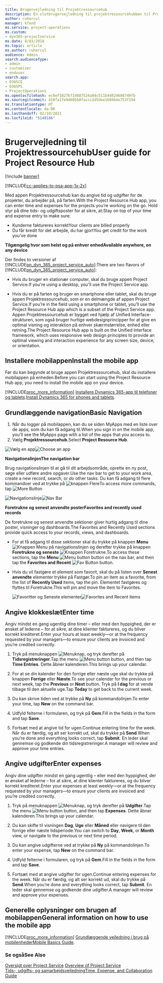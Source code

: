 ```yaml
---
title: Brugervejledning til Projektressourcehub
description: En slutbrugervejledning til projektressourcehubben til Project Service
author: ruhercul
manager: kfend
ms.service: project-operations
ms.custom:
- dyn365-projectservice
ms.date: 8/03/2018
ms.topic: article
ms.author: ruhercul
audience: Admin
search.audienceType:
- admin
- customizer
- enduser
search.app:
- D365CE
- D365PS
- ProjectOperations
ms.openlocfilehash: ec6ef1827b71d887524a04c511b44824688749fb
ms.sourcegitcommit: 418fa1fe9d605b8faccc2d5dee1b04b4e753f194
ms.translationtype: HT
ms.contentlocale: da-DK
ms.lasthandoff: 02/10/2021
ms.locfileid: "5148186"
---
```

# <a name="user-guide-for-project-resource-hub"></a><span data-ttu-id="fa245-103">Brugervejledning til Projektressourcehub</span><span class="sxs-lookup"><span data-stu-id="fa245-103">User guide for Project Resource Hub</span></span>

[!include [banner](../includes/psa-now-project-operations.md)]

[!INCLUDE[cc-applies-to-psa-app-1x-2x](../includes/cc-applies-to-psa-app-1x-2x.md)]

<span data-ttu-id="fa245-104">Med appen Projektressourcehub kan du angive tid og udgifter for de projekter, du arbejder på, på farten.</span><span class="sxs-lookup"><span data-stu-id="fa245-104">With the Project Resource Hub app, you can enter time and expenses for the projects you’re working on the go.</span></span> <span data-ttu-id="fa245-105">Hold styr på dine tids- og udgiftsposter for at sikre, at:</span><span class="sxs-lookup"><span data-stu-id="fa245-105">Stay on top of your time and expense entry to make sure:</span></span>

- <span data-ttu-id="fa245-106">Kunderne faktureres korrekt</span><span class="sxs-lookup"><span data-stu-id="fa245-106">Your clients are billed properly</span></span>
- <span data-ttu-id="fa245-107">Du får kredit for det arbejde, du har gjort</span><span class="sxs-lookup"><span data-stu-id="fa245-107">You get credit for the work you’ve done</span></span>

<span data-ttu-id="fa245-108">**Tilgængelig hvor som helst og på enhver enhed**</span><span class="sxs-lookup"><span data-stu-id="fa245-108">**Available anywhere, on any device**</span></span>

<span data-ttu-id="fa245-109">Der findes to versioner af [!INCLUDE[pn_dyn_365_project_service_auto](../includes/pn-dyn-365-project-service-auto.md)]:</span><span class="sxs-lookup"><span data-stu-id="fa245-109">There are two flavors of [!INCLUDE[pn_dyn_365_project_service_auto](../includes/pn-dyn-365-project-service-auto.md)]:</span></span> 

- <span data-ttu-id="fa245-110">Hvis du bruger en stationær computer, skal du bruge appen Project Service.</span><span class="sxs-lookup"><span data-stu-id="fa245-110">If you're using a desktop, you'll use the Project Service app.</span></span> 

- <span data-ttu-id="fa245-111">Hvis du er på farten og bruger en smartphone eller tablet, skal du bruge appen Projektressourcehub, som er en delmængde af appen Project Service.</span><span class="sxs-lookup"><span data-stu-id="fa245-111">If you’re in the field using a smartphone or tablet, you’ll use the Project Resource Hub app which is a subset of the Project Service  app.</span></span> <span data-ttu-id="fa245-112">Appen Projektressourcehub er bygget ved hjælp af Unified Interface-strukturen, som også bruger hurtige webdesignprincipper for at give en optimal visning og interaktion på enhver skærmstørrelse, enhed eller retning.</span><span class="sxs-lookup"><span data-stu-id="fa245-112">The Project Resource Hub app is built on the Unified Interface framework, which uses responsive web design principles to provide an optimal viewing and interaction experience for any screen size, device, or orientation.</span></span> 


## <a name="install-the-mobile-app"></a><span data-ttu-id="fa245-113">Installere mobilappen</span><span class="sxs-lookup"><span data-stu-id="fa245-113">Install the mobile app</span></span>
<span data-ttu-id="fa245-114">Før du kan begynde at bruge appen Projektressourcehub, skal du installere mobilappen på enheden.</span><span class="sxs-lookup"><span data-stu-id="fa245-114">Before you can start using the Project Resource Hub app, you need to install the mobile app on your device.</span></span> 

[!INCLUDE[proc_more_information](../includes/proc-more-information.md)] <span data-ttu-id="fa245-115">[Installere Dynamics 365-app til telefoner og tablets](https://docs.microsoft.com/dynamics365/mobile-app/install-dynamics-365-for-phones-and-tablets).</span><span class="sxs-lookup"><span data-stu-id="fa245-115">[Install Dynamics 365 for phones and tablets](https://docs.microsoft.com/dynamics365/mobile-app/install-dynamics-365-for-phones-and-tablets).</span></span>

## <a name="basic-navigation"></a><span data-ttu-id="fa245-116">Grundlæggende navigation</span><span class="sxs-lookup"><span data-stu-id="fa245-116">Basic Navigation</span></span>
1.  <span data-ttu-id="fa245-117">Når du logger på mobilappen, kan du se siden MyApps med en liste over de apps, som du kan få adgang til.</span><span class="sxs-lookup"><span data-stu-id="fa245-117">When you sign in on the mobile app, you’ll see the MyApps page with a list of the apps that you access to.</span></span> 
2.  <span data-ttu-id="fa245-118">Vælg **Projektressourcehub**.</span><span class="sxs-lookup"><span data-stu-id="fa245-118">Select **Project Resource Hub**.</span></span>

<span data-ttu-id="fa245-119">![Vælg en app](media/chooseApp_1.png "Vælg en app")</span><span class="sxs-lookup"><span data-stu-id="fa245-119">![Choose an app](media/chooseApp_1.png "Choose an app")</span></span>

<span data-ttu-id="fa245-120">**Navigationslinjen**</span><span class="sxs-lookup"><span data-stu-id="fa245-120">**The navigation bar**</span></span>

<span data-ttu-id="fa245-121">Brug navigationslinjen til at gå til dit arbejdsområde, oprette en ny post, søge eller udføre andre opgaver.</span><span class="sxs-lookup"><span data-stu-id="fa245-121">Use the nav bar to get to your work area, create a new record, search, or do other tasks.</span></span> <span data-ttu-id="fa245-122">Du kan få adgang til flere kommandoer ved at trykke på ![knappen Flere](media/MoreButton.png "Knappen Flere")</span><span class="sxs-lookup"><span data-stu-id="fa245-122">To access more commands, tap ![More Button](media/MoreButton.png "More Button")</span></span>

<span data-ttu-id="fa245-123">![Navigationslinje](media/NavBar_2.png "Navigationslinje")</span><span class="sxs-lookup"><span data-stu-id="fa245-123">![Nav Bar](media/NavBar_2.png "Nav Bar")</span></span>

<span data-ttu-id="fa245-124">**Foretrukne og senest anvendte poster**</span><span class="sxs-lookup"><span data-stu-id="fa245-124">**Favorites and recently used records**</span></span>

<span data-ttu-id="fa245-125">De foretrukne og senest anvendte sektioner giver hurtig adgang til dine poster, visninger og dashboards.</span><span class="sxs-lookup"><span data-stu-id="fa245-125">The Favorites and Recently Used sections provide quick access to your records, views, and dashboards.</span></span> 

- <span data-ttu-id="fa245-126">For at få adgang til disse sektioner skal du trykke på knappen **Menu** ![Knappen Menu](media/MenuButton.png "Knappen Menu") på navigationslinjen og derefter trykke på knappen **Foretrukne og seneste** ![Knappen Foretrukne](media/FavButton.png "Knappen Favoritter").</span><span class="sxs-lookup"><span data-stu-id="fa245-126">To access these sections, tap the **Menu** ![Menu button](media/MenuButton.png "Menu button") button on the nav bar, and then tap the **Favorites and Recent** ![Fav Button](media/FavButton.png "Fav Button") button.</span></span>

- <span data-ttu-id="fa245-127">Hvis du vil fastgøre et element som favorit, skal du på listen over **Senest anvendte** elementer trykke på Fastgør.</span><span class="sxs-lookup"><span data-stu-id="fa245-127">To pin an item as a favorite, from the list of **Recently Used** items, tap the pin.</span></span> <span data-ttu-id="fa245-128">Elementet fastgøres og flyttes til Foretrukne.</span><span class="sxs-lookup"><span data-stu-id="fa245-128">This will pin and move the item to Favorites.</span></span>

  <span data-ttu-id="fa245-129">![Favoritter og Seneste elementer](media/Favs_3.png "Favoritter og Seneste elementer")</span><span class="sxs-lookup"><span data-stu-id="fa245-129">![Favorites and Recent items](media/Favs_3.png "Favorites and Recent items")</span></span>
 
## <a name="enter-time"></a><span data-ttu-id="fa245-130">Angive klokkeslæt</span><span class="sxs-lookup"><span data-stu-id="fa245-130">Enter time</span></span>
<span data-ttu-id="fa245-131">Angiv mindst en gang ugentlig dine timer – eller med den hyppighed, der er ønsket af lederne – for at sikre, at dine klienter faktureres, og du bliver korrekt krediteret.</span><span class="sxs-lookup"><span data-stu-id="fa245-131">Enter your hours at least weekly—or at the frequency requested by your managers—to ensure your clients are invoiced and you’re credited correctly.</span></span>

1. <span data-ttu-id="fa245-132">Tryk på menuknappen ![Menuknap](media/MenuButton.png "Knappen Menu"), og tryk derefter på **Tidsregistreringer**.</span><span class="sxs-lookup"><span data-stu-id="fa245-132">Tap the menu ![Menu button](media/MenuButton.png "Menu button") button, and then tap **Time Entries**.</span></span> <span data-ttu-id="fa245-133">Dette åbner kalenderen.</span><span class="sxs-lookup"><span data-stu-id="fa245-133">This brings up your calendar.</span></span>

2. <span data-ttu-id="fa245-134">For at se din kalender for den forrige eller næste uge skal du trykke på knappen **Forrige** eller **Næste**.</span><span class="sxs-lookup"><span data-stu-id="fa245-134">To see your calendar for the previous or next week, tap the **Previous** or **Next** button.</span></span> <span data-ttu-id="fa245-135">Tryk på **I dag** for at vende tilbage til den aktuelle uge.</span><span class="sxs-lookup"><span data-stu-id="fa245-135">Tap **Today** to get back to the current week.</span></span>

3. <span data-ttu-id="fa245-136">Du kan skrive tiden ved at trykke på **Ny** på kommandolinjen.</span><span class="sxs-lookup"><span data-stu-id="fa245-136">To enter your time, tap **New** on the command bar.</span></span> 

4. <span data-ttu-id="fa245-137">Udfyld felterne i formularen, og tryk på **Gem**.</span><span class="sxs-lookup"><span data-stu-id="fa245-137">Fill in the fields in the form and tap **Save**.</span></span>

5. <span data-ttu-id="fa245-138">Fortsæt med at angive tid for ugen.</span><span class="sxs-lookup"><span data-stu-id="fa245-138">Continue entering time for the week.</span></span> <span data-ttu-id="fa245-139">Når du er færdig, og alt ser korrekt ud, skal du trykke på **Send**.</span><span class="sxs-lookup"><span data-stu-id="fa245-139">When you’re done and everything looks correct, tap **Submit**.</span></span> <span data-ttu-id="fa245-140">En leder skal gennemse og godkende din tidsregistreringer.</span><span class="sxs-lookup"><span data-stu-id="fa245-140">A manager will review and approve your time entries.</span></span>

## <a name="enter-expenses"></a><span data-ttu-id="fa245-141">Angive udgifter</span><span class="sxs-lookup"><span data-stu-id="fa245-141">Enter expenses</span></span> 
<span data-ttu-id="fa245-142">Angiv dine udgifter mindst en gang ugentlig – eller med den hyppighed, der er ønsket af lederne – for at sikre, at dine klienter faktureres, og du bliver korrekt krediteret.</span><span class="sxs-lookup"><span data-stu-id="fa245-142">Enter your expenses at least weekly—or at the frequency requested by your managers—to ensure your clients are invoiced and you’re credited correctly.</span></span>

1. <span data-ttu-id="fa245-143">Tryk på menuknappen ![Menuknap](media/MenuButton.png "Knappen Menu"), og tryk derefter på **Udgifter**.</span><span class="sxs-lookup"><span data-stu-id="fa245-143">Tap the menu ![Menu button](media/MenuButton.png "Menu button") button, and then tap **Expenses**.</span></span> <span data-ttu-id="fa245-144">Dette åbner kalenderen.</span><span class="sxs-lookup"><span data-stu-id="fa245-144">This brings up your calendar.</span></span>

2. <span data-ttu-id="fa245-145">Du kan skifte til visningen **Dag**, **Uge** eller **Måned** eller navigere til den forrige eller næste tidsperiode.</span><span class="sxs-lookup"><span data-stu-id="fa245-145">You can switch to **Day**, **Week**, or **Month** view, or navigate to the previous or next time period.</span></span> 

3. <span data-ttu-id="fa245-146">Du kan angive udgifterne ved at trykke på **Ny** på kommandolinjen.</span><span class="sxs-lookup"><span data-stu-id="fa245-146">To enter your expense, tap **New** on the command bar.</span></span> 

4. <span data-ttu-id="fa245-147">Udfyld felterne i formularen, og tryk på **Gem**.</span><span class="sxs-lookup"><span data-stu-id="fa245-147">Fill in the fields in the form and tap **Save**.</span></span>

5. <span data-ttu-id="fa245-148">Fortsæt med at angive udgifter for ugen.</span><span class="sxs-lookup"><span data-stu-id="fa245-148">Continue entering expenses for the week.</span></span> <span data-ttu-id="fa245-149">Når du er færdig, og alt ser korrekt ud, skal du trykke på **Send**.</span><span class="sxs-lookup"><span data-stu-id="fa245-149">When you’re done and everything looks correct, tap **Submit**.</span></span> <span data-ttu-id="fa245-150">En leder skal gennemse og godkende dine udgifter.</span><span class="sxs-lookup"><span data-stu-id="fa245-150">A manager will review and approve your expenses.</span></span>

## <a name="general-information-on-how-to-use-the-mobile-app"></a><span data-ttu-id="fa245-151">Generelle oplysninger om brugen af mobilappen</span><span class="sxs-lookup"><span data-stu-id="fa245-151">General information on how to use the mobile app</span></span> 
[!INCLUDE[proc_more_information](../includes/proc-more-information.md)] <span data-ttu-id="fa245-152">[Grundlæggende vejledning i brug på mobilenheder](https://docs.microsoft.com/dynamics365/mobile-app/dynamics-365-phones-tablets-users-guide)</span><span class="sxs-lookup"><span data-stu-id="fa245-152">[Mobile Basics Guide](https://docs.microsoft.com/dynamics365/mobile-app/dynamics-365-phones-tablets-users-guide).</span></span>

### <a name="see-also"></a><span data-ttu-id="fa245-153">Se også</span><span class="sxs-lookup"><span data-stu-id="fa245-153">See Also</span></span>  
 <span data-ttu-id="fa245-154">[Oversigt over Project Service](../psa/overview.md) </span><span class="sxs-lookup"><span data-stu-id="fa245-154">[Overview of Project Service](../psa/overview.md) </span></span>  
 [<span data-ttu-id="fa245-155">Tids-, udgifts- og samarbejdsvejledning</span><span class="sxs-lookup"><span data-stu-id="fa245-155">Time, Expense, and Collaboration Guide</span></span>](../psa/time-expense-collaboration-guide.md)   
 
